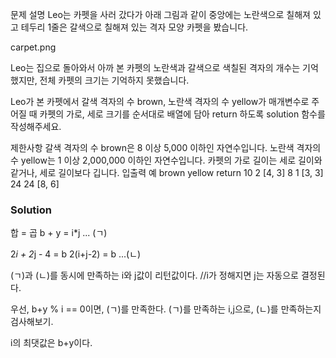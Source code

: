 문제 설명
Leo는 카펫을 사러 갔다가 아래 그림과 같이 중앙에는 노란색으로 칠해져 있고 테두리 1줄은 갈색으로 칠해져 있는 격자 모양 카펫을 봤습니다.

carpet.png

Leo는 집으로 돌아와서 아까 본 카펫의 노란색과 갈색으로 색칠된 격자의 개수는 기억했지만, 전체 카펫의 크기는 기억하지 못했습니다.

Leo가 본 카펫에서 갈색 격자의 수 brown, 노란색 격자의 수 yellow가 매개변수로 주어질 때 카펫의 가로, 세로 크기를 순서대로 배열에 담아 return 하도록 solution 함수를 작성해주세요.

제한사항
갈색 격자의 수 brown은 8 이상 5,000 이하인 자연수입니다.
노란색 격자의 수 yellow는 1 이상 2,000,000 이하인 자연수입니다.
카펫의 가로 길이는 세로 길이와 같거나, 세로 길이보다 깁니다.
입출력 예
brown	yellow	return
10	2	[4, 3]
8	1	[3, 3]
24	24	[8, 6]

### Solution

합 = 곱
b + y = i*j ... (ㄱ)

2*i + 2*j - 4 = b
2(i+j-2) = b ...(ㄴ)

(ㄱ)과 (ㄴ)를 동시에 만족하는 i와 j값이 리턴값이다.
//i가 정해지면 j는 자동으로 결정된다.


우선, b+y % i == 0이면, (ㄱ)를 만족한다.
(ㄱ)를 만족하는 i,j으로, (ㄴ)를 만족하는지 검사해보기.

i의 최댓값은 b+y이다.


